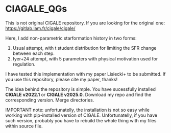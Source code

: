 # CIAGALE_QGs
This is not original CIGALE repository. If you are looking for the original one: https://gitlab.lam.fr/cigale/cigale/


Here, I add non-parametric starformation history in two forms:
1. Usual attempt, with t student distribution for limiting the SFR change between each step.
2. Iyer+24 attempt, with 5 parameters with physical motivation used for regulation.

I have tested this implementation with my paper Lisiecki+ to be submitted. If you use this repository, please cite my paper, thanks!

The idea behind the repository is simple. You have sucessfully installed **CIGALE v2022.1** or **CIGALE v2025.0**. Download my repo and find the corresponding version. Merge directories.

IMPORTANT note: unfortunatelly, the installation is not so easy while working with pip-installed version of CIGALE.
Unfortunatelly, if you have such version, probably you have to rebuild the whole thing with my files within source file.




